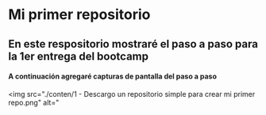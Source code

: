 # Mi primer repositorio

## En este respositorio mostraré el paso a paso para la 1er entrega del bootcamp


#### A continuación agregaré capturas de pantalla del paso a paso

<img src="./conten/1 - Descargo un repositorio simple para crear mi primer repo.png" alt="

